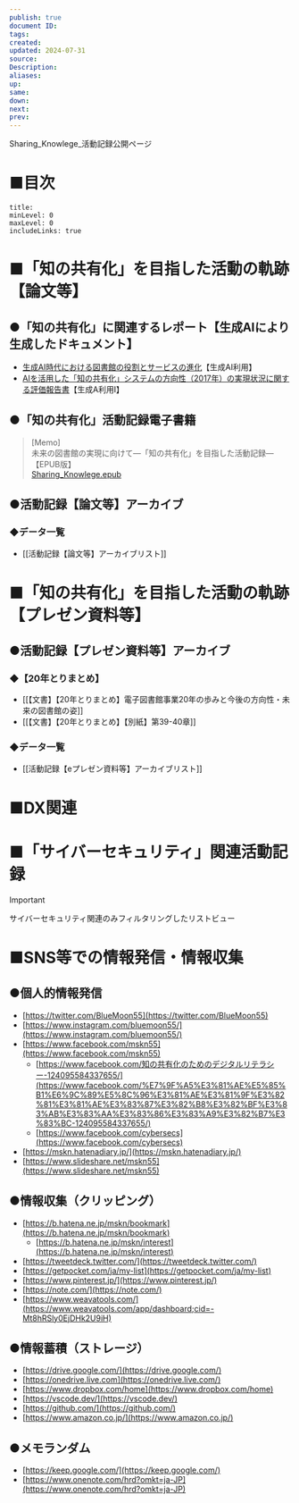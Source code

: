 ```yaml
---
publish: true
document ID: 
tags: 
created: 
updated: 2024-07-31
source: 
Description: 
aliases: 
up: 
same: 
down: 
next: 
prev:
---
```


Sharing_Knowlege_活動記録公開ページ

# ■目次

```table-of-contents
title: 
minLevel: 0
maxLevel: 0
includeLinks: true
```


# ■「知の共有化」を目指した活動の軌跡【論文等】

## ●「知の共有化」に関連するレポート【生成AIにより生成したドキュメント】

- [生成AI時代における図書館の役割とサービスの進化](https://drive.google.com/file/d/12ZFkr5IYjiSRozEODbV09ejTJ-Twe7hn/view?usp=drive_link)【生成AI利用】
- [AIを活用した「知の共有化」システムの方向性（2017年）の実現状況に関する評価報告書](https://drive.google.com/file/d/1z_PyFbJvlzeA_IzmSlbsLsZaXbxhom0z/view?usp=drive_link)【生成A利用I】

## ●「知の共有化」活動記録電子書籍

> [Memo]  
> 未来の図書館の実現に向けて―「知の共有化」を目指した活動記録―【EPUB版】  
> [Sharing\_Knowlege.epub](https://bluemoon55.github.io/Repository/bibi-bookshelf/Sharing_Knowlege.epub)

## ●活動記録【論文等】アーカイブ

### ◆データ一覧

- [[活動記録【論文等】アーカイブリスト]]


# ■「知の共有化」を目指した活動の軌跡【プレゼン資料等】
## ●活動記録【プレゼン資料等】アーカイブ

### ◆【20年とりまとめ】

- [[【文書】【20年とりまとめ】電子図書館事業20年の歩みと今後の方向性・未来の図書館の姿]]
- [[【文書】【20年とりまとめ】【別紙】第39-40章]]

### ◆データ一覧

- [[活動記録【eプレゼン資料等】アーカイブリスト]]

# ■DX関連

# ■「サイバーセキュリティ」関連活動記録

> [!important]  
> サイバーセキュリティ関連のみフィルタリングしたリストビュー  


# ■SNS等での情報発信・情報収集

## ●個人的情報発信

- [https://twitter.com/BlueMoon55](https://twitter.com/BlueMoon55)
- [https://www.instagram.com/bluemoon55/](https://www.instagram.com/bluemoon55/)
- [https://www.facebook.com/mskn55](https://www.facebook.com/mskn55)
    - [https://www.facebook.com/知の共有化のためのデジタルリテラシー-124095584337655/](https://www.facebook.com/%E7%9F%A5%E3%81%AE%E5%85%B1%E6%9C%89%E5%8C%96%E3%81%AE%E3%81%9F%E3%82%81%E3%81%AE%E3%83%87%E3%82%B8%E3%82%BF%E3%83%AB%E3%83%AA%E3%83%86%E3%83%A9%E3%82%B7%E3%83%BC-124095584337655/)
    - [https://www.facebook.com/cybersecs](https://www.facebook.com/cybersecs)
- [https://mskn.hatenadiary.jp/](https://mskn.hatenadiary.jp/)
- [https://www.slideshare.net/mskn55](https://www.slideshare.net/mskn55)

  

## ●情報収集（クリッピング）

- [https://b.hatena.ne.jp/mskn/bookmark](https://b.hatena.ne.jp/mskn/bookmark)
    - [https://b.hatena.ne.jp/mskn/interest](https://b.hatena.ne.jp/mskn/interest)
- [https://tweetdeck.twitter.com/](https://tweetdeck.twitter.com/)
- [https://getpocket.com/ja/my-list](https://getpocket.com/ja/my-list)
- [https://www.pinterest.jp/](https://www.pinterest.jp/)
- [https://note.com/](https://note.com/)
- [https://www.weavatools.com/](https://www.weavatools.com/app/dashboard;cid=-Mt8hRSly0EjDHk2U9iH)

## ●情報蓄積（ストレージ）

- [https://drive.google.com/](https://drive.google.com/)
- [https://onedrive.live.com](https://onedrive.live.com/)
- [https://www.dropbox.com/home](https://www.dropbox.com/home)
- [https://vscode.dev/](https://vscode.dev/)
- [https://github.com/](https://github.com/)
- [https://www.amazon.co.jp/](https://www.amazon.co.jp/)

## ●メモランダム

- [https://keep.google.com/](https://keep.google.com/)
- [https://www.onenote.com/hrd?omkt=ja-JP](https://www.onenote.com/hrd?omkt=ja-JP)
